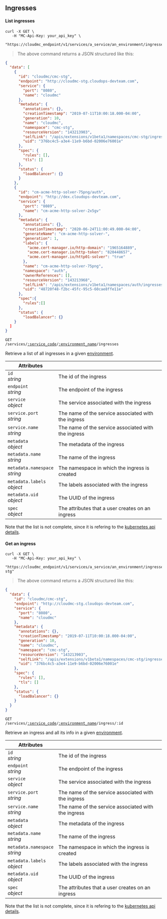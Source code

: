 ## Ingresses

<!-------------------- LIST INGRESSES -------------------->

#### List ingresses

```shell
curl -X GET \
   -H "MC-Api-Key: your_api_key" \
   "https://cloudmc_endpoint/v1/services/a_service/an_environment/ingresses"
```

> The above command returns a JSON structured like this:

```json
{
  "data": [
    {
      "id": "cloudmc/cmc-stg",
      "endpoint": "http://cloudmc-stg.cloudops-devteam.com",
      "service": {
        "port": "8080",
        "name": "cloudmc"
      },
      "metadata": {
        "annotations": {},
        "creationTimestamp": "2019-07-11T10:00:18.000-04:00",
        "generation": 10,
        "name": "cloudmc",
        "namespace": "cmc-stg",
        "resourceVersion": "143213903",
        "selfLink": "/apis/extensions/v1beta1/namespaces/cmc-stg/ingresses/cloudmc",
        "uid": "376bc4c5-a3e4-11e9-b6bd-02006e76001e"
      },
      "spec": {
        "rules": [],
        "tls": []
      },
      "status": {
        "loadBalancer": {}
      }
    },
    {
      "id": "cm-acme-http-solver-75png/auth",
      "endpoint": "http://dex.cloudops-devteam.com",
      "service": {
        "port": "8089",
        "name": "cm-acme-http-solver-2x5gv"
      },
      "metadata": {
        "annotations": {},
        "creationTimestamp": "2020-06-24T11:00:49.000-04:00",
        "generateName": "cm-acme-http-solver-",
        "generation": 1,
        "labels": {
          "acme.cert-manager.io/http-domain": "1965164889",
          "acme.cert-manager.io/http-token": "820448657",
          "acme.cert-manager.io/http01-solver": "true"
        },
        "name": "cm-acme-http-solver-75png",
        "namespace": "auth",
        "ownerReferences": [],
        "resourceVersion": "143213968",
        "selfLink": "/apis/extensions/v1beta1/namespaces/auth/ingresses/cm-acme-http-solver-75png",
        "uid": "48720f48-f2bc-45fc-95c5-60cae8ffe11e"
      },
      "spec":{
        "rules":[]
      },
      "status": {
        "loadBalancer": {}
    }
  ]
}
```

<code>GET /services/<a href="#administration-service-connections">:service_code</a>/<a href="#administration-environments">:environment_name</a>/ingresses</code>

Retrieve a list of all ingresses in a given [environment](#administration-environments).

| Attributes                                 | &nbsp;                                                          |
| ------------------------------------------ | --------------------------------------------------------------- |
| `id` <br/>_string_                         | The id of the ingress                                           |
| `endpoint` <br/>_string_                   | The endpoint of the ingress                                     |
| `service` <br/>_object_                    | The service associated with the ingress                         |
| `service.port` <br/>_string_               | The name of the service associated with the ingress             |
| `service.name` <br/>_string_               | The name of the service associated with the ingress             |
| `metadata` <br/>_object_                   | The metadata of the ingress                                     |
| `metadata.name` <br/>_string_              | The name of the ingress                                         |
| `metadata.namespace` <br/>_string_         | The namespace in which the ingress is created                   |
| `metadata.labels` <br/>_object_            | The labels associated with the ingress                          |
| `metadata.uid` <br/>_object_               | The UUID of the ingress                                         |
| `spec`<br/>_object_                        | The attributes that a user creates on an ingress                |

Note that the list is not complete, since it is refering to the [kubernetes api details](https://github.com/kubernetes/community/blob/master/contributors/devel/sig-architecture/api-conventions.md).

<!-------------------- GET AN INGRESS -------------------->

#### Get an ingress

```shell
curl -X GET \
   -H "MC-Api-Key: your_api_key" \
   "https://cloudmc_endpoint/v1/services/a_service/an_environment/ingresses/cloudmc/cmc-stg"
```

> The above command returns a JSON structured like this:

```json
{
  "data": {
    "id": "cloudmc/cmc-stg",
    "endpoint": "http://cloudmc-stg.cloudops-devteam.com",
    "service": {
      "port": "8080",
      "name": "cloudmc"
    },
    "metadata": {
      "annotations": {},
      "creationTimestamp": "2019-07-11T10:00:18.000-04:00",
      "generation": 10,
      "name": "cloudmc",
      "namespace": "cmc-stg",
      "resourceVersion": "143213903",
      "selfLink": "/apis/extensions/v1beta1/namespaces/cmc-stg/ingresses/cloudmc",
      "uid": "376bc4c5-a3e4-11e9-b6bd-02006e76001e"
    },
    "spec": {
      "rules": [],
      "tls": []
    },
    "status": {
      "loadBalancer": {}
    }
  }
}
```

<code>GET /services/<a href="#administration-service-connections">:service_code</a>/<a href="#administration-environments">:environment_name</a>/ingress/:id</code>

Retrieve an ingress and all its info in a given [environment](#administration-environments).

| Attributes                                 | &nbsp;                                                          |
| ------------------------------------------ | --------------------------------------------------------------- |
| `id` <br/>_string_                         | The id of the ingress                                           |
| `endpoint` <br/>_string_                   | The endpoint of the ingress                                     |
| `service` <br/>_object_                    | The service associated with the ingress                         |
| `service.port` <br/>_string_               | The name of the service associated with the ingress             |
| `service.name` <br/>_string_               | The name of the service associated with the ingress             |
| `metadata` <br/>_object_                   | The metadata of the ingress                                     |
| `metadata.name` <br/>_string_              | The name of the ingress                                         |
| `metadata.namespace` <br/>_string_         | The namespace in which the ingress is created                   |
| `metadata.labels` <br/>_object_            | The labels associated with the ingress                          |
| `metadata.uid` <br/>_object_               | The UUID of the ingress                                         |
| `spec`<br/>_object_                        | The attributes that a user creates on an ingress                |

Note that the list is not complete, since it is refering to the [kubernetes api details](https://github.com/kubernetes/community/blob/master/contributors/devel/sig-architecture/api-conventions.md).
